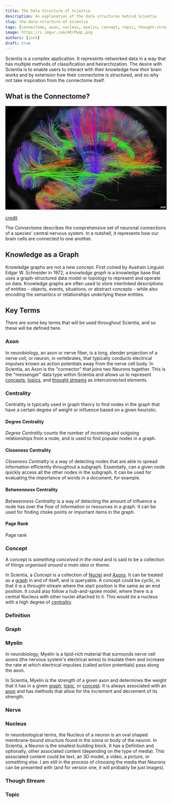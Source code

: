```yaml
---
title: The Data Structure of Scientia
description: An explanation of the data structures behind Scientia
slug: the-data-structure-of-scientia
tags: [connectome, axon, nucleus, myelin, concept, topic, thought-stream, graph, nerve, data structures, learning]
image: https://i.imgur.com/mErPwqL.png
authors: [jack]
draft: true
---
```


Scientia is a complex application. It represents networked data in a way that has multiple methods of classification and heirarchization.
The desire with Scientia is to enable users to interact with their knowledge how *their* brain works and by extension how their connectome is structured, and so why not take inspiration from the connectome itself.

<!--truncate-->

## What is the Connectome?

![connectome](connectome.jpg)

[credit](https://www.psychologytoday.com/intl/blog/the-athletes-way/201311/what-is-the-human-connectome-project-why-should-you-care)

The Connectome describes the comprehensive set of neuronal connections of a species' central nervous system. In a nutshell, it represents how our brain cells are connected to one another.

## Knowledge as a Graph

Knowledge graphs are not a new concept. First coined by Austrain Linguist Edgar W. Schneider in 1972, a *knowledge graph* is a knowledge base that uses a graph-structured data model or topology to represent and operate on data. Knowledge graphs are often used to store interlinked descriptions of entities - objects, events, situations, or abstract concepts - while also encoding the semantics or relationships underlying these entities.

## Key Terms

There are some key terms that will be used throughout Scientia, and so these will be defined here.

### Axon

In neurobiology, an axon or nerve fiber, is a long, slender projection of a nerve cell, or neuron, in vertebrates, that typically conducts electrical impulses known as action potentials away from the nerve cell body.
In Scientia, an Axon is the "connector" that joins two Neurons together. This is the "messenger" data type within Scientia and allows us to represent [concepts](#concept), [topics](#topic), and [thought streams](#though-stream) as interconnected elements.

### Centrality

Centrality is typically used in graph theory to find nodes in the graph that have a certain degree of weight or influence based on a given heuristic.

#### Degree Centrality

*Degree Centrality* counts the number of incoming and outgoing relationships from a node, and is used to find popular nodes in a graph.

#### Closeness Centrality

*Closeness Centrality* is a way of detecting nodes that are able to spread information efficiently throughout a subgraph. Essentially, can a given node quickly access all the other nodes in the subgraph. It can be used for evaluating the importance of words in a document, for example.

#### Betweenness Centrality

*Betweenness Centrality* is a way of detecting the amount of influence a node has over the flow of information or resources in a graph. It can be used for finding choke points or important items in the graph.

#### Page Rank

Page rank 

### Concept

A concept is *something conceived in the mind* and is said to be a collection of things *organised around a main idea or theme*.

In Scientia, a *Concept* is a collection of [Nuclei](#nucleus) and [Axons](#axon). It can be treated as a [graph](#graph) in and of itself, and is queryable. A concept could be cyclic, in that it is a throught-stream where the start position is the same as an end position. It could also follow a hub-and-spoke model, where there is a central Nucleus with other nuclei attached to it. This would be a nucleus with a high degree of [centrality](#centrality).

### Definition

### Graph

### Myelin

In neurobiology, Myelin is a lipid-rich material that surrounds nerve cell axons (the nervous system's electrical wires) to insulate them and increase the rate at which electrical impulses (called action potentials) pass along the axon.

In Scientia, Myelin is the strength of a given axon and determines the weight that it has in a given [graph](#graph), [topic](#topic), or [concept](#concept). It is always associated with an [axon](#axon) and has methods that allow for the increment and decrement of its strength.

### Nerve

### Nucleus

In neurobiological terms, the Nucleus of a neuron is an oval shaped membrane-bound structure found in the soma or body of the neuron.
In Scientia, a Neuron is the smallest building block. It has a Defintion and optionally, other associated content (depending on the type of media). This associated content could be text, an 3D model, a video, a picture, or something else. I am still in the process of choosing the media that Neurons can be presented with (and for version one, it will probably be just images).

### Though Stream

### Topic
